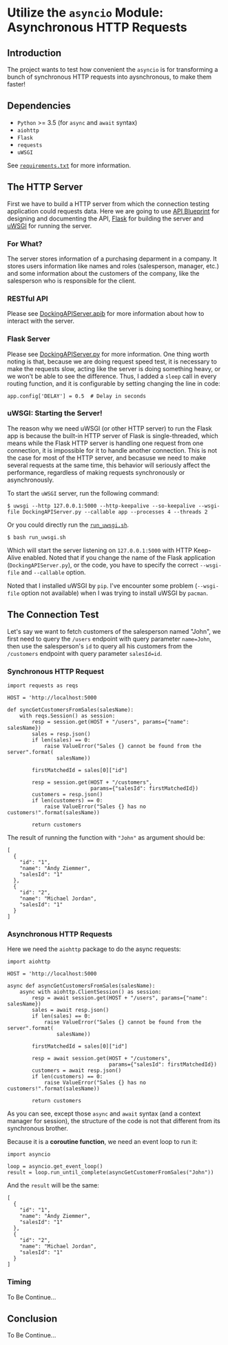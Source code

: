 # Utilize the `asyncio` Module: Asynchronous HTTP Requests

## Introduction

The project wants to test how convenient the `asyncio` is for transforming a bunch of synchronous HTTP requests into aysnchronous, to make them faster!

## Dependencies

* `Python` >= 3.5 (for `async` and `await` syntax)
* `aiohttp`
* `Flask`
* `requests`
* `uWSGI`

See [`requirements.txt`](./requirements.txt) for more information.

## The HTTP Server

First we have to build a HTTP server from which the connection testing application could requests data. Here we are going to use [API Blueprint](https://apiblueprint.org/) for designing and documenting the API, [Flask](http://flask.pocoo.org/docs/0.12/) for building the server and [uWSGI](https://uwsgi-docs.readthedocs.io/en/latest/) for running the server.

### For What?

The server stores information of a purchasing deparment in a company. It stores users information like names and roles (salesperson, manager, etc.) and some information about the customers of the company, like the salesperson who is responsible for the client.

### RESTful API

Please see [DockingAPIServer.apib](./DockingAPIServer.apib) for more information about how to interact with the server.

### Flask Server

Please see [DockingAPIServer.py](./DockingAPIServer.py) for more information. One thing worth noting is that, because we are doing request speed test, it is necessary to make the requests slow, acting like the server is doing something heavy, or we won't be able to see the difference. Thus, I added a `sleep` call in every routing function, and it is configurable by setting changing the line in code:

```
app.config['DELAY'] = 0.5  # Delay in seconds
```

### uWSGI: Starting the Server!

The reason why we need uWSGI (or other HTTP server) to run the Flask app is because the built-in HTTP server of Flask is single-threaded, which means while the Flask HTTP server is handling one request from one connection, it is impossible for it to handle another connection. This is not the case for most of the HTTP server, and becasuse we need to make several requests at the same time, this behavior will seriously affect the performance, regardless of making requests synchronously or asynchronously.

To start the `uWSGI` server, run the following command:

```
$ uwsgi --http 127.0.0.1:5000 --http-keepalive --so-keepalive --wsgi-file DockingAPIServer.py --callable app --processes 4 --threads 2
```

Or you could directly run the [`run_uwsgi.sh`](./run_uwsgi.sh).

```
$ bash run_uwsgi.sh
```

Which will start the server listening on `127.0.0.1:5000` with HTTP Keep-Alive enabled. Noted that if you change the name of the Flask application (`DockingAPIServer.py`), or the code, you have to specify the correct `--wsgi-file` and `--callable` option.

Noted that I installed uWSGI by `pip`. I've encounter some problem (`--wsgi-file` option not available) when I was trying to install uWSGI by `pacman`.

## The Connection Test

Let's say we want to fetch customers of the salesperson named "John", we first need to query the `/users` endpoint with query parameter `name=John`, then use the salesperson's `id` to query all his customers from the `/customers` endpoint with query parameter `salesId=id`.

### Synchronous HTTP Request

```
import requests as reqs

HOST = 'http://localhost:5000

def syncGetCustomersFromSales(salesName):
    with reqs.Session() as session:
        resp = session.get(HOST + "/users", params={"name": salesName})
        sales = resp.json()
        if len(sales) == 0:
            raise ValueError("Sales {} cannot be found from the server".format(
                salesName))

        firstMatchedId = sales[0]["id"]

        resp = session.get(HOST + "/customers",
                           params={"salesId": firstMatchedId})
        customers = resp.json()
        if len(customers) == 0:
            raise ValueError("Sales {} has no customers!".format(salesName))

        return customers
```

The result of running the function with `"John"` as argument should be:

```
[
  {
    "id": "1",
    "name": "Andy Ziemmer",
    "salesId": "1"
  },
  {
    "id": "2",
    "name": "Michael Jordan",
    "salesId": "1"
  }
]
```

### Asynchronous HTTP Requests

Here we need the `aiohttp` package to do the async requests:

```
import aiohttp

HOST = 'http://localhost:5000

async def asyncGetCustomersFromSales(salesName):
    async with aiohttp.ClientSession() as session:
        resp = await session.get(HOST + "/users", params={"name": salesName})
        sales = await resp.json()
        if len(sales) == 0:
            raise ValueError("Sales {} cannot be found from the server".format(
                salesName))

        firstMatchedId = sales[0]["id"]

        resp = await session.get(HOST + "/customers",
                                 params={"salesId": firstMatchedId})
        customers = await resp.json()
        if len(customers) == 0:
            raise ValueError("Sales {} has no customers!".format(salesName))

        return customers
```

As you can see, except those `async` and `await` syntax (and a context manager for session), the structure of the code is not that different from its synchronous brother.

Because it is a **coroutine function**, we need an event loop to run it:

```
import asyncio

loop = asyncio.get_event_loop()
result = loop.run_until_complete(asyncGetCustomerFromSales("John"))
```

And the `result` will be the same:

```
[
  {
    "id": "1",
    "name": "Andy Ziemmer",
    "salesId": "1"
  },
  {
    "id": "2",
    "name": "Michael Jordan",
    "salesId": "1"
  }
]
```

### Timing

To Be Continue...

## Conclusion

To Be Continue...
